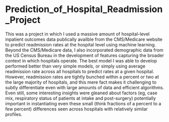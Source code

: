 # Prediction_of_Hospital_Readmission_Project
This was a project in which I used a massive amount of hospital-level inpatient outcomes data publically availble from the CMS/Medicare website to predict readmission rates at the hospital level using machine learning. 
Beyond the CMS/Medicare data, I also incorporated demographic data from the US Census Bureau in the development of features capturing the broader context in which hospitals operate.
The best model I was able to develop performed better than very simple models, or simply using average readmission rate across all hospitals to predict rates at a given hospital. However, readmission rates are tightly bunched within a percent or
two at the large majority of hospitals, and this mere fact makes it challenging to subtly differentiate even with large amounts of data and efficient algorithms. Even still, some
interesting insights were gleaned about factors (eg, case mix, respiratory status of patients at intake and post-surgery) potentially important in instantiating even these small (think fractions of a percent to a few percent) differences seen across hospitals
with relatively similar profiles. 
